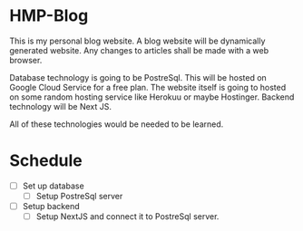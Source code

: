 # HMP-Blog
This is my personal blog website. A blog website will be dynamically generated website. Any changes to articles shall be made with a web browser.

Database technology is going to be PostreSql. This will be hosted on Google Cloud Service for a free plan.
The website itself is going to hosted on some random hosting service like Herokuu or maybe Hostinger.
Backend technology will be Next JS.

All of these technologies would be needed to be learned.

# Schedule
- [ ] Set up database
    - [ ] Setup PostreSql server
- [ ] Setup backend
    - [ ] Setup NextJS and connect it to PostreSql server.

